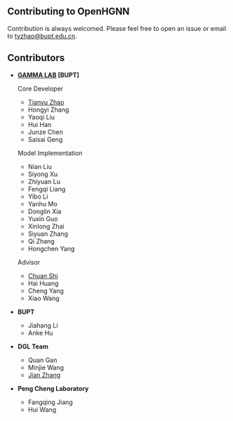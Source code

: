 ## Contributing to OpenHGNN

Contribution is always welcomed. Please feel free to open an issue or email to tyzhao@bupt.edu.cn.

## Contributors

- **[GAMMA LAB](https://github.com/BUPT-GAMMA) [BUPT]**
  
  Core Developer
  
  - [Tianyu Zhao](https://github.com/Theheavens)
  - Hongyi Zhang
  - Yaoqi Liu
  - Hui Han
  - Junze Chen
  - Saisai Geng
  
  Model Implementation
  
  - Nian Liu
  - Siyong Xu
  - Zhiyuan Lu
  - Fengqi Liang
  - Yibo Li
  - Yanhu Mo
  - Donglin Xia
  - Yuxin Guo
  - Xinlong Zhai
  - Siyuan Zhang
  - Qi Zhang
  - Hongchen Yang
  
  Advisor
  
  - [Chuan Shi](http://shichuan.org/)
  - Hai Huang
  - Cheng Yang
  - Xiao Wang

- **BUPT**
  
  - Jiahang Li
  - Anke Hu

- **DGL Team**
  
  - Quan Gan
  - Minjie Wang
  - [Jian Zhang](https://github.com/zhjwy9343)

- **Peng Cheng Laboratory**
  
  - Fangqing Jiang
  - Hui Wang
